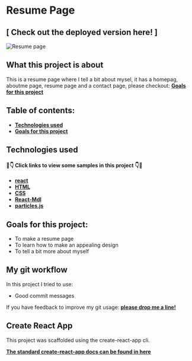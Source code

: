 


#  Resume Page
## [ Check out the deployed version here! ]
![Resume page](https://github.com/Lydia-coder/lydia-cv/blob/master/src/CVDemo.gif)
## What this project is about

This is a resume page where I tell a bit about mysel, it has a homepag, aboutme page, resume page and a contact page, please checkout: **[Goals for this project](#goals-for-this-project)**

## Table of contents:

- **[Technologies used](#technologies-used)**
- **[Goals for this project](#goals-for-this-project)**




## Technologies used

#### 👀👇 Click links to view some samples in this project 👇👀

- **[react](./src/components)**  
- **[HTML](./public/index.html)**  
- **[CSS](./src/index.css)**  
- **[React-Mdl](./src/components/Homepage.js)**  
- **[particles.js](./src/components/ParticleComponent.js)**  


## Goals for this project:

- To make a resume page
- To learn how to make an appealing design
- To tell a bit more about myself





## My git workflow

In this project I tried to use:

- Good commit messages

If you have feedback to improve my git usage: **[please drop me a line!](https://www.linkedin.com/in/lydia-michael-smeets/)** 






## Create React App

This project was scaffolded using the create-react-app cli. 

**[The standard create-react-app docs can be found in here](./create-react-app-docs.md)**



